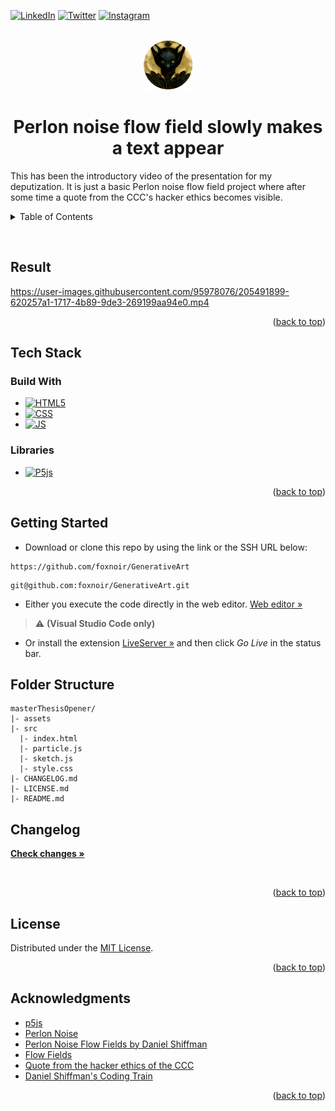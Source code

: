 <a name="readme-top"></a>

<!-- Top Links Bar -->

[![LinkedIn][linkedin-shield]][linkedin-url]
[![Twitter][twitter-shield]][twitter-url]
[![Instagram][instagram-shield]][instagram-url]

<!-- PROJECT LOGO -->
<br />
<div align="center">
  <img src="../images/logo.png" alt="Logo" width="80" height="80">
  <h1 align="center">Perlon noise flow field slowly makes a text appear</h1>

<!-- PROJECT desc -->
  <p align="left">
  This has been the introductory video of the presentation for my deputization. It is just a basic Perlon noise flow field project where after some time a quote from the CCC's hacker ethics becomes visible.
  </p>

</div>

<!-- TABLE OF CONTENTS -->
<details>
  <summary>Table of Contents</summary>
  <ol>
    <li>
      <a href="#Result">Result</a>
    </li>
    <li>
      <a href="#tech-stack">Tech Stack</a>
      <ul>
        <li><a href="#build-with">Build With</a></li>
      </ul>
      <ul>
        <li><a href="#Libraries"> Libraries</a></li>
      </ul>
    </li>
    <li>
      <a href="#getting-started">Getting Started</a>
    </li>
    <li>
       <a href="#folder-structure">Folder Structure</a>
    </li>
    <li><a href="#Changelog">Changelog</a></li>
    <li><a href="#license">License</a></li> 
    <li><a href="#Acknowledgments">Acknowledgments</a></li>
  </ol>
</details>

</p>
  <br/>
</p>

## Result

https://user-images.githubusercontent.com/95978076/205491899-620257a1-1717-4b89-9de3-269199aa94e0.mp4

<p align="right">(<a href="#readme-top">back to top</a>)</p>

## Tech Stack

### Build With

- [![HTML5][html]][html-url]
- [![CSS][css]][css-url]
- [![JS][js]][js-url]

### Libraries

- [![P5js][p5js]][p5js-url]

<p align="right">(<a href="#readme-top">back to top</a>)</p>

## Getting Started

- Download or clone this repo by using the link or the SSH URL below:

```
https://github.com/foxnoir/GenerativeArt
```

```
git@github.com:foxnoir/GenerativeArt.git
```

- Either you execute the code directly in the web editor. [Web editor »](https://editor.p5js.org/)

> :warning: **(Visual Studio Code only)**

- Or install the extension [LiveServer »](https://marketplace.visualstudio.com/items?itemName=ritwickdey.LiveServer) and then click _Go Live_ in the status bar.

## Folder Structure

```
masterThesisOpener/
|- assets
|- src
  |- index.html
  |- particle.js
  |- sketch.js
  |- style.css
|- CHANGELOG.md
|- LICENSE.md
|- README.md
```

## Changelog

  <p align="left">
    <a href="https://github.com/foxnoir/GenerativeArt/tree/main/masterThesisOpener/blob/main/CHANGELOG.md"><strong>Check changes »</strong></a>
    <br/>
  </p>
  </p>
    <br/>
  </p>

<p align="right">(<a href="#readme-top">back to top</a>)</p>

## License

Distributed under the [MIT License](https://github.com/foxnoir/GenerativeArt/tree/main/masterThesisOpener/blob/main/LICENSE.txt).

<p align="right">(<a href="#readme-top">back to top</a>)</p>

## Acknowledgments

- [p5js](https://p5js.org/)
- [Perlon Noise](https://p5js.org/reference/#/p5/noise)
- [Perlon Noise Flow Fields by Daniel Shiffman](https://thecodingtrain.com/challenges/24-perlin-noise-flow-field)
- [Flow Fields](https://editor.p5js.org/ada10086/sketches/r1gmVaE07)
- [Quote from the hacker ethics of the CCC](https://www.ccc.de/de/hackerethik)
- [Daniel Shiffman's Coding Train](https://www.youtube.com/@TheCodingTrain)

<p align="right">(<a href="#readme-top">back to top</a>)</p>

<!-- Top Bar Links -->

[license-shield]: https://img.shields.io/github/license/othneildrew/Best-README-Template.svg?style=for-the-badge
[license-url]: https://github.com/othneildrew/Best-README-Template/blob/master/LICENSE.txt
[linkedin-shield]: https://img.shields.io/badge/-LinkedIn-black.svg?style=for-the-badge&logo=linkedin&colorB=555
[linkedin-url]: https://www.linkedin.com/in/tanja-polz-5636401a5/
[twitter-shield]: https://img.shields.io/badge/Twitter-%231DA1F2.svg?style=for-the-badge&logo=Twitter&logoColor=white
[twitter-url]: https://twitter.com/_foxnoir_?lang=de
[instagram-shield]: https://img.shields.io/badge/Instagram-%23E4405F.svg?style=for-the-badge&logo=Instagram&logoColor=white
[instagram-url]: https://www.instagram.com/_foxnoir_/

<!-- Tech Stach Links-->

[js]: https://img.shields.io/badge/javascript-%23323330.svg?style=for-the-badge&logo=javascript&logoColor=%23F7DF1E
[js-url]: https://www.javascript.com/
[html]: https://img.shields.io/badge/html5-%23E34F26.svg?style=for-the-badge&logo=html5&logoColor=white
[html-url]: https://de.wikipedia.org/wiki/HTML5
[css]: https://img.shields.io/badge/css3-%231572B6.svg?style=for-the-badge&logo=css3&logoColor=white
[css-url]: hhttps://www.w3schools.com/css/
[p5js]: https://img.shields.io/badge/p5.js-ED225D?style=for-the-badge&logo=p5.js&logoColor=FFFFFF
[p5js-url]: https://p5js.org/
